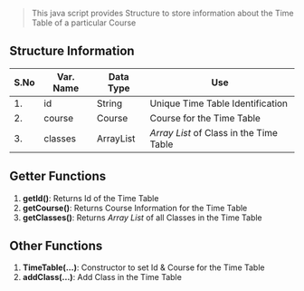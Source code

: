 > This java script provides Structure to store information about the Time Table of a particular Course

## Structure Information
| S.No | Var. Name | Data Type | Use |
| ---- | --------- | --------- | --- |
|  1.  | 	id     |  String   | Unique Time Table Identification |
|  2.  |   course  |  Course   | Course for the Time Table |
|  3.  |   classes | ArrayList<Class> | *Array List* of Class in the Time Table |

## Getter Functions
1. **getId()**: Returns Id of the Time Table
2. **getCourse()**: Returns Course Information for the Time Table
3. **getClasses()**: Returns *Array List* of all Classes in the Time Table

## Other Functions
1. **TimeTable(...)**: Constructor to set Id & Course for the Time Table
2. **addClass(...)**: Add Class in the Time Table  
